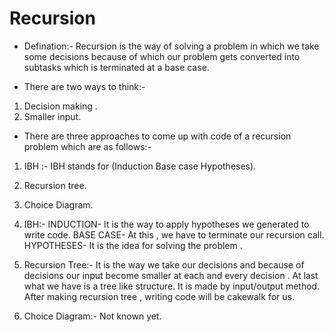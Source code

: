# Recursion 

- <div class = "text-red"> </div> Defination:- Recursion is the way of solving a problem in which we take some decisions because of which our problem gets converted into subtasks which is terminated at a base case.

- There are two ways to think:-
1. Decision making .
2. Smaller input.

+ There are three approaches to come up with code of a recursion problem which are as follows:-
1. IBH :- IBH stands for (Induction Base case Hypotheses).
2. Recursion tree.
3. Choice Diagram.

1. IBH:-
INDUCTION- It is the way to apply hypotheses we generated to write code.
BASE CASE- At this , we have to terminate our recursion call.
HYPOTHESES- It is the idea for solving the problem .

2. Recursion Tree:- It is the way we take our decisions and because of decisions our input become smaller at each and every decision . At last what we have is a tree like structure. It is made by input/output method.
After making recursion tree , writing code will be cakewalk for us.

3. Choice Diagram:- Not known yet.
